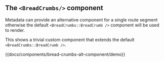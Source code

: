 ## The `<BreadCrumbs/>` component

Metadata can provide an alternative component for a single route segment otherwise the
default `<BreadCrumbs::BreadCrumb />` component will be used to render.

This shows a trivial custom component that extends the default `<BreadCrumbs::BreadCrumb />`.

{{docs/components/bread-crumbs-alt-component/demo}}
